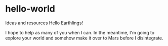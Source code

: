 # hello-world
Ideas and resources
Hello Earthlings!

I hope to help as many of you when I can. In the meantime, I'm going to explore your world and somehow make it over to Mars before I disintegrate.
